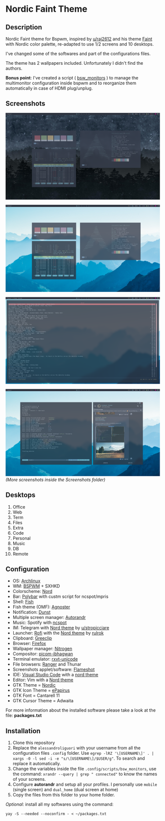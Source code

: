 # Nordic Faint Theme

## Description

Nordic Faint theme for Bspwm, inspired by [u/raj2612](https://www.reddit.com/user/raj2612/) and his theme [Faint](https://www.reddit.com/r/unixporn/comments/hvi0qv/bspwm_faint/) with Nordic color palette, re-adapted to use 1/2 screens and 10 desktops.

I've changed some of the softwares and part of the configurations files.

The theme has 2 wallpapers included. Unfortunately I didn't find the authors.

**Bonus point**: I've created a script ( [bsw_monitors](.config/scripts/bsw_monitors) ) to manage the multimonitor configuration inside bspwm and to reorganize them automatically in case of HDMI plug/unplug.

## Screenshots

![Screenshot 1](Screenshots/1.png)

![Screenshot 2](Screenshots/2.png)

![Screenshot 3](Screenshots/3.png)

![Screenshot 4](Screenshots/4.png)
_(More screenshots inside the Screenshots folder)_

## Desktops
1. Office
2. Web
3. Term
4. Files
5. Extra
6. Code
7. Personal
8. Music
9. DB
0. Remote

## Configuration

- OS: [Archlinux](https://www.archlinux.org/)
- WM: [BSPWM](https://github.com/baskerville/bspwm) + SXHKD
- Colorscheme: [Nord](https://www.nordtheme.com/)
- Bar: [Polybar](https://github.com/polybar/polybar) with custm script for ncspot/mpris
- Shell: [Fish](https://fishshell.com/)
- Fish theme (OMF): [Agnoster](https://github.com/oh-my-fish/theme-agnoster)
- Notification: [Dunst](https://dunst-project.org/)
- Multiple screen manager: [Autorandr](https://github.com/phillipberndt/autorandr)
- Music: Spotify with [ncspot](https://github.com/hrkfdn/ncspot)
- IM: Telegram with [Nord theme](https://t.me/addtheme/nord_colors) by [u/stropicciare](https://www.reddit.com/user/stropicciare/)
- Launcher: [Rofi](https://github.com/davatorium/rofi) with the [Nord theme](https://github.com/davatorium/rofi-themes/pull/32/files) by [rulrok](https://github.com/rulrok)
- Clipboard: [Greeclip](https://github.com/erebe/greenclip)
- Browser: [Firefox](https://www.mozilla.org/en-GB/firefox/new/)
- Wallpaper manager: [Nitrogen](https://github.com/l3ib/nitrogen)
- Compositor: [picom-ibhagwan](https://github.com/ibhagwan/picom)
- Terminal emulator: [rxvt-unicode](http://software.schmorp.de/pkg/rxvt-unicode.html)
- File browsers: [Ranger](https://github.com/ranger/ranger) and Thunar
- Screenshots applet/software: [Flameshot](https://github.com/lupoDharkael/flameshot)
- IDE: [Visual Studio Code](https://code.visualstudio.com/) with a [nord theme](https://www.nordtheme.com/ports/visual-studio-code)
- Editor: Vim with a [Nord theme](https://github.com/arcticicestudio/nord-vim)
- GTK Theme = [Nordic](https://www.gnome-look.org/p/1267246/)
- GTK Icon Theme = [ePapirus](https://github.com/PapirusDevelopmentTeam/papirus-icon-theme)
- GTK Font = Cantarell 11
- GTK Cursor Theme = Adwaita

For more information about the installed software please take a look at the file: **packages.txt**

## Installation

1. Clone this repository
2. Replace the `alessandroliguori` with your username from all the configuration files `.config` folder. Use 
`egrep -lRZ '\[USERNAME\]' . | xargs -0 -l sed -i -e "s/\[USERNAME\]/$USER/g"`. To search and replace it automatically.
3. Change the variables inside the file `.config/scripts/bsw_monitors`, use the command: `xrandr --query | grep " connected"` to know the names of your screens.
4. Configure **autorandr** and setup all your profiles. I personally use `mobile` (single screen) and `dual_home` (dual screen at home)
5. Copy the files from this folder to your home folder.

*Optional*: install all my softwares using the command:
```
yay -S --needed --noconfirm - < ~/packages.txt
```